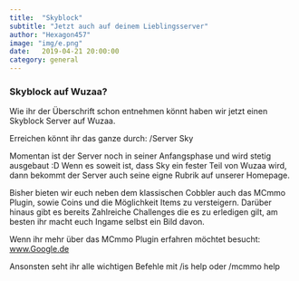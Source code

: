 ```yaml
---
title:  "Skyblock"
subtitle: "Jetzt auch auf deinem Lieblingsserver"
author: "Hexagon457"
image: "img/e.png"
date:   2019-04-21 20:00:00
category: general
---
```


### Skyblock auf Wuzaa?
Wie ihr der Überschrift schon entnehmen könnt haben wir jetzt einen Skyblock Server auf Wuzaa.

Erreichen könnt ihr das ganze durch: /Server Sky

Momentan ist der Server noch in seiner Anfangsphase und wird stetig ausgebaut :D Wenn es soweit ist,
dass Sky ein fester Teil von Wuzaa wird, dann bekommt der Server auch seine eigne Rubrik auf 
unserer Homepage.

Bisher bieten wir euch neben dem klassischen Cobbler auch das MCmmo Plugin, sowie Coins und die
Möglichkeit Items zu versteigern. Darüber hinaus gibt es bereits Zahlreiche Challenges die es zu
erledigen gilt, am besten ihr macht euch Ingame selbst ein Bild davon.

Wenn ihr mehr über das MCmmo Plugin erfahren möchtet besucht: www.Google.de

Ansonsten seht ihr alle wichtigen Befehle mit /is help oder /mcmmo help